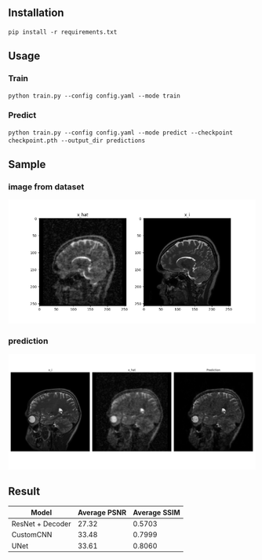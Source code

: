 
## Installation

```
pip install -r requirements.txt
```

## Usage

### Train

```
python train.py --config config.yaml --mode train
```

### Predict

```
python train.py --config config.yaml --mode predict --checkpoint checkpoint.pth --output_dir predictions
```

## Sample

### image from dataset

![image](public/image.png)

### prediction

![prediction](public/prediction.png)

## Result

| Model | Average PSNR | Average SSIM |
|-------|--------------|--------------|
| ResNet + Decoder| 27.32        | 0.5703         |
| CustomCNN| 33.48        | 0.7999         |
| UNet  | 33.61        | 0.8060         |
